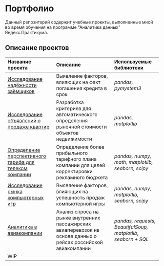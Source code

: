 # Портфолио
Данный репозиторий содержит учебные проекты, выполненные мной во время обучения на программе "Аналитика данных" Яндекс.Практикума.

## Описание проектов

| Название проекта | Описание | Используемые библиотеки | 
| :---------------------- | :---------------------- | :---------------------- |
| [Исследование надёжности заёмщиков](https://github.com/maponomareva/portfolio/tree/main/02_banking_analytics) | Выявление факторов, влияющих на факт погашения кредита в срок | *pandas, pymystem3* |
| [Исследование объявлений о продаже квартир](https://github.com/maponomareva/portfolio/tree/main/03_real_estate_analytics) | Разработка критериев для автоматического определения рыночной стоимости объектов недвижимости | *pandas, matplotlib* |
| [Определение перспективного тарифа для телеком компании](https://github.com/maponomareva/portfolio/tree/main/04_telecom_analytics) | Определение более прибыльного тарифного плана компании для целей корректировки рекламного бюджета | *pandas, numpy, math, matplotlib, seaborn, scipy* |
| [Исследование рынка компьютерных игр](https://github.com/maponomareva/portfolio/tree/main/06_gamedev_analytics) | Выявление факторов, влияющих на успешность продаж компьютерной игры | *pandas, numpy, matplotlib, seaborn, scipy* |
| [Аналитика в авиакомпании](https://github.com/maponomareva/portfolio/tree/main/07_airline_analytics) | Анализ спроса на рынке внутренних пассажирских авиаперевозок на основе данных о рейсах российской авиакомпании | *pandas, requests, BeautifulSoup, matplotlib, seaborn + SQL* |
| WIP|   |  |
